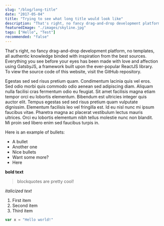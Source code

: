 ```yaml
---
slug: "/blog/long-title"
date: "2017-05-04"
title: "Trying to see what long title would look like"
description: "That's right, no fancy drag-and-drop development platform, no templates, all authentic knowledge binded with inspiration from the best sources.Sed ut perspiciatis unde omnis iste natus error sit voluptatem accusantium doloremque laudantium, totam rem aperiam, eaque ipsa quae ab illo inventore veritatis et quasi architecto beatae vitae dicta sunt explicabo."
featuredImage: "./images/skyline.jpg"
tags: ["Hello", "Test"]
recommended: "false"
---
```


That's right, no fancy drag-and-drop development platform, no templates, all authentic knowledge binded with inspiration from the best sources.
Everything you see before your eyes has been made with love and affection using GatsbyJS, a framework built upon the ever-popular ReactJS library.
To view the source code of this website, visit the GitHub repository.

Egestas sed sed risus pretium quam. Condimentum lacinia quis vel eros. Sed odio morbi quis commodo odio aenean sed adipiscing diam. Aliquam nulla facilisi cras fermentum odio eu feugiat. Sit amet facilisis magna etiam tempor orci eu lobortis elementum. Bibendum est ultricies integer quis auctor elit. Tempus egestas sed sed risus pretium quam vulputate dignissim. Elementum facilisis leo vel fringilla est. Id eu nisl nunc mi ipsum faucibus vitae. Pharetra magna ac placerat vestibulum lectus mauris ultrices. Orci eu lobortis elementum nibh tellus molestie nunc non blandit. Mi proin sed libero enim sed faucibus turpis in.

Here is an example of bullets:

- A bullet
- Another one
- Nice bullets
- Want some more?
- Here

**bold text**

> blockquotes are pretty cool!

_italicized text_

1. First item
2. Second item
3. Third item

```js
var x = "Hello world!"
```
